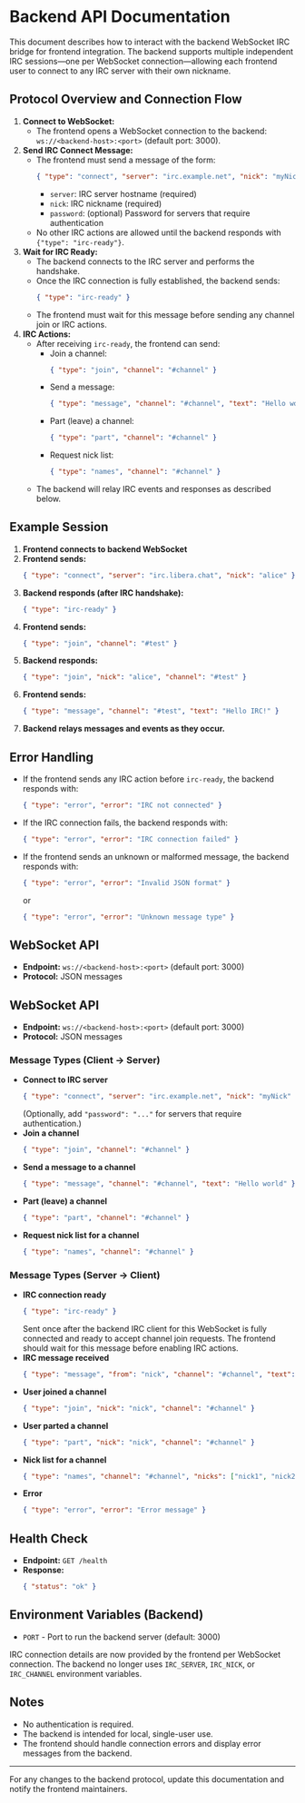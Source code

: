
# Backend API Documentation

This document describes how to interact with the backend WebSocket IRC bridge for frontend integration. The backend supports multiple independent IRC sessions—one per WebSocket connection—allowing each frontend user to connect to any IRC server with their own nickname.

## Protocol Overview and Connection Flow

1. **Connect to WebSocket:**
   - The frontend opens a WebSocket connection to the backend: `ws://<backend-host>:<port>` (default port: 3000).
2. **Send IRC Connect Message:**
   - The frontend must send a message of the form:
     ```json
     { "type": "connect", "server": "irc.example.net", "nick": "myNick" }
     ```
     - `server`: IRC server hostname (required)
     - `nick`: IRC nickname (required)
     - `password`: (optional) Password for servers that require authentication
   - No other IRC actions are allowed until the backend responds with `{"type": "irc-ready"}`.
3. **Wait for IRC Ready:**
   - The backend connects to the IRC server and performs the handshake.
   - Once the IRC connection is fully established, the backend sends:
     ```json
     { "type": "irc-ready" }
     ```
   - The frontend must wait for this message before sending any channel join or IRC actions.
4. **IRC Actions:**
   - After receiving `irc-ready`, the frontend can send:
     - Join a channel:
       ```json
       { "type": "join", "channel": "#channel" }
       ```
     - Send a message:
       ```json
       { "type": "message", "channel": "#channel", "text": "Hello world" }
       ```
     - Part (leave) a channel:
       ```json
       { "type": "part", "channel": "#channel" }
       ```
     - Request nick list:
       ```json
       { "type": "names", "channel": "#channel" }
       ```
   - The backend will relay IRC events and responses as described below.

## Example Session

1. **Frontend connects to backend WebSocket**
2. **Frontend sends:**
   ```json
   { "type": "connect", "server": "irc.libera.chat", "nick": "alice" }
   ```
3. **Backend responds (after IRC handshake):**
   ```json
   { "type": "irc-ready" }
   ```
4. **Frontend sends:**
   ```json
   { "type": "join", "channel": "#test" }
   ```
5. **Backend responds:**
   ```json
   { "type": "join", "nick": "alice", "channel": "#test" }
   ```
6. **Frontend sends:**
   ```json
   { "type": "message", "channel": "#test", "text": "Hello IRC!" }
   ```
7. **Backend relays messages and events as they occur.**

## Error Handling

- If the frontend sends any IRC action before `irc-ready`, the backend responds with:
  ```json
  { "type": "error", "error": "IRC not connected" }
  ```
- If the IRC connection fails, the backend responds with:
  ```json
  { "type": "error", "error": "IRC connection failed" }
  ```
- If the frontend sends an unknown or malformed message, the backend responds with:
  ```json
  { "type": "error", "error": "Invalid JSON format" }
  ```
  or
  ```json
  { "type": "error", "error": "Unknown message type" }
  ```

## WebSocket API

- **Endpoint:** `ws://<backend-host>:<port>` (default port: 3000)
- **Protocol:** JSON messages

## WebSocket API

- **Endpoint:** `ws://<backend-host>:<port>` (default port: 3000)
- **Protocol:** JSON messages




### Message Types (Client → Server)

- **Connect to IRC server**
  ```json
  { "type": "connect", "server": "irc.example.net", "nick": "myNick" }
  ```
  (Optionally, add `"password": "..."` for servers that require authentication.)
- **Join a channel**
  ```json
  { "type": "join", "channel": "#channel" }
  ```
- **Send a message to a channel**
  ```json
  { "type": "message", "channel": "#channel", "text": "Hello world" }
  ```
- **Part (leave) a channel**
  ```json
  { "type": "part", "channel": "#channel" }
  ```
- **Request nick list for a channel**
  ```json
  { "type": "names", "channel": "#channel" }
  ```





### Message Types (Server → Client)

- **IRC connection ready**
  ```json
  { "type": "irc-ready" }
  ```
  Sent once after the backend IRC client for this WebSocket is fully connected and ready to accept channel join requests. The frontend should wait for this message before enabling IRC actions.
- **IRC message received**
  ```json
  { "type": "message", "from": "nick", "channel": "#channel", "text": "Hello" }
  ```
- **User joined a channel**
  ```json
  { "type": "join", "nick": "nick", "channel": "#channel" }
  ```
- **User parted a channel**
  ```json
  { "type": "part", "nick": "nick", "channel": "#channel" }
  ```
- **Nick list for a channel**
  ```json
  { "type": "names", "channel": "#channel", "nicks": ["nick1", "nick2", "nick3"] }
  ```
- **Error**
  ```json
  { "type": "error", "error": "Error message" }
  ```

## Health Check

- **Endpoint:** `GET /health`
- **Response:**
  ```json
  { "status": "ok" }
  ```



## Environment Variables (Backend)

- `PORT` - Port to run the backend server (default: 3000)

IRC connection details are now provided by the frontend per WebSocket connection. The backend no longer uses `IRC_SERVER`, `IRC_NICK`, or `IRC_CHANNEL` environment variables.

## Notes
- No authentication is required.
- The backend is intended for local, single-user use.
- The frontend should handle connection errors and display error messages from the backend.

---

For any changes to the backend protocol, update this documentation and notify the frontend maintainers.
